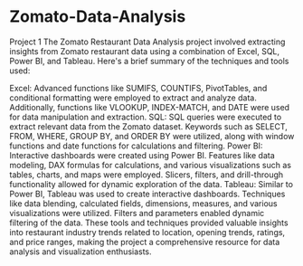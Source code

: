 # Zomato-Data-Analysis
Project 1
The Zomato Restaurant Data Analysis project involved extracting insights from Zomato restaurant data using a combination of Excel, SQL, Power BI, and Tableau. Here's a brief summary of the techniques and tools used:

Excel: Advanced functions like SUMIFS, COUNTIFS, PivotTables, and conditional formatting were employed to extract and analyze data. Additionally, functions like VLOOKUP, INDEX-MATCH, and DATE were used for data manipulation and extraction.
SQL: SQL queries were executed to extract relevant data from the Zomato dataset. Keywords such as SELECT, FROM, WHERE, GROUP BY, and ORDER BY were utilized, along with window functions and date functions for calculations and filtering.
Power BI: Interactive dashboards were created using Power BI. Features like data modeling, DAX formulas for calculations, and various visualizations such as tables, charts, and maps were employed. Slicers, filters, and drill-through functionality allowed for dynamic exploration of the data.
Tableau: Similar to Power BI, Tableau was used to create interactive dashboards. Techniques like data blending, calculated fields, dimensions, measures, and various visualizations were utilized. Filters and parameters enabled dynamic filtering of the data.
These tools and techniques provided valuable insights into restaurant industry trends related to location, opening trends, ratings, and price ranges, making the project a comprehensive resource for data analysis and visualization enthusiasts.

